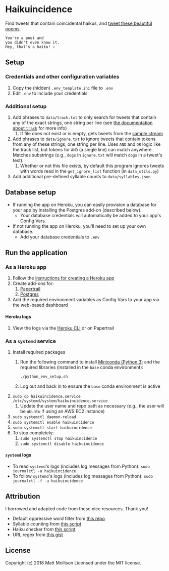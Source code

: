 # Haikuincidence

Find tweets that contain coincidental haikus, and [tweet these beautiful poems](https://twitter.com/haikuincidence).

```text
You're a poet and
you didn't even know it.
Hey, that's a haiku! ✌️
```

## Setup

### Credentials and other configuration variables

1. Copy the (hidden) `.env_template.ini` file to `.env`
1. Edit `.env` to include your credentials

### Additional setup

1. Add phrases to `data/track.txt` to only search for tweets that contain any of the exact strings, one string per line (see [the documentation about `track`](https://developer.twitter.com/en/docs/tweets/filter-realtime/guides/basic-stream-parameters) for more info)
    1. If file does not exist or is empty, gets tweets from the [sample stream](https://developer.twitter.com/en/docs/tweets/sample-realtime/api-reference/get-statuses-sample)
1. Add phrases to `data/ignore.txt` to ignore tweets that contain tokens from any of these strings, one string per line. Uses `AND` and `OR` logic like the track list, but tokens for `AND` (a single line) can match anywhere. Matches substrings (e.g., `dogs` in `ignore.txt` will match `dogs` in a tweet's text).
    1. Whether or not this file exists, by default this program ignores tweets with words read in the `get_ignore_list` function (in `data_utils.py`)
1. Add additional pre-defined syllable counts to `data/syllables.json`

## Database setup

- If running the app on Heroku, you can easily provision a database for your app by installing the Postgres add-on (described below).
  - Your database credentials will automatically be added to your app's Config Vars.
- If not running the app on Heroku, you'll need to set up your own database.
  - Add your database credentials to `.env`

## Run the application

### As a Heroku app

1. Follow the [instructions for creating a Heroku app](https://devcenter.heroku.com/articles/getting-started-with-python)
1. Create add-ons for:
   1. [Papertrail](https://elements.heroku.com/addons/papertrail)
   1. [Postgres](https://elements.heroku.com/addons/heroku-postgresql)
1. Add the required environment variables as Config Vars to your app via the web-based dashboard

#### Heroku logs

1. View the logs via the [Heroku CLI](https://devcenter.heroku.com/articles/logging#view-logs) or on Papertrail

### As a `systemd` service

1. Install required packages
   1. Run the following command to install [Miniconda (Python 3)](https://conda.io/miniconda.html) and the required libraries (installed in the `base` conda environment):

        ```bash
        ./python_env_setup.sh
        ```

   1. Log out and back in to ensure the `base` conda environment is active
1. `sudo cp haikuincidence.service /etc/systemd/system/haikuincidence.service`
   1. Update the user name and repo path as necessary (e.g., the user will be `ubuntu` if using an AWS EC2 instance)
1. `sudo systemctl daemon-reload`
1. `sudo systemctl enable haikuincidence`
1. `sudo systemctl start haikuincidence`
1. To stop completely:
   1. `sudo systemctl stop haikuincidence`
   1. `sudo systemctl disable haikuincidence`

#### `systemd` logs

- To read `systemd`'s logs (includes log messages from Python): `sudo journalctl -u haikuincidence`
- To follow `systemd`'s logs (includes log messages from Python): `sudo journalctl -f -u haikuincidence`

## Attribution

I borrowed and adapted code from these nice resources. Thank you!

- Default oppressive word filter from [this repo](https://github.com/dariusk/wordfilter)
- Syllable counting from [this script](https://github.com/akkana/scripts/blob/master/countsyl)
- Haiku checker from [this script](https://github.com/tomwardill/python-haiku/blob/master/haiku_checker.py)
- URL regex from [this gist](https://gist.github.com/gruber/8891611)

## License

Copyright (c) 2018 Matt Mollison Licensed under the MIT license.
